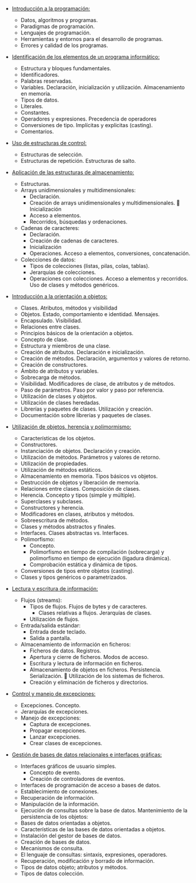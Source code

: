 - <a href="./T1">Introducción a la programación:</a>
    - Datos, algoritmos y programas.
    - Paradigmas de programación.
    - Lenguajes de programación.
    - Herramientas y entornos para el desarrollo de programas.
    - Errores y calidad de los programas.

- <a href="./T2">Identificación de los elementos de un programa informático:</a>
    - Estructura y bloques fundamentales.
    - Identificadores.
    - Palabras reservadas.
    - Variables. Declaración, inicialización y utilización. Almacenamiento en memoria.
    - Tipos de datos.
    - Literales.
    - Constantes.
    - Operadores y expresiones. Precedencia de operadores
    - Conversiones de tipo. Implícitas y explicitas (casting).
    - Comentarios.

- <a href="./T3">Uso de estructuras de control:</a>
    - Estructuras de selección.
    - Estructuras de repetición. Estructuras de salto.

- <a href="./T4">Aplicación de las estructuras de almacenamiento:</a>
    - Estructuras.
    - Arrays unidimensionales y multidimensionales:
        - Declaración.
        - Creación de arrays unidimensionales y multidimensionales. 􏰀 Inicialización
        - Acceso a elementos.
        - Recorridos, búsquedas y ordenaciones.
    - Cadenas de caracteres:
        - Declaración.
        - Creación de cadenas de caracteres.
        - Inicialización
        - Operaciones. Acceso a elementos, conversiones, concatenación.    
    -  Colecciones de datos:
        - Tipos de colecciones (listas, pilas, colas, tablas).
        - Jerarquías de colecciones.
        - Operaciones con colecciones. Acceso a elementos y recorridos. Uso de clases y métodos genéricos.        

- <a href="./T1">Introducción a la orientación a objetos:</a>
    - Clases. Atributos, métodos y visibilidad
    - Objetos. Estado, comportamiento e identidad. Mensajes.
    - Encapsulado. Visibilidad.
    - Relaciones entre clases.
    - Principios básicos de la orientación a objetos.
    - Concepto de clase.
    - Estructura y miembros de una clase.
    - Creación de atributos. Declaración e inicialización.
    - Creación de métodos. Declaración, argumentos y valores de retorno.
    - Creación de constructores.
    - Ámbito de atributos y variables.
    - Sobrecarga de métodos.
    - Visibilidad. Modificadores de clase, de atributos y de métodos.
    - Paso de parámetros. Paso por valor y paso por referencia.
    - Utilización de clases y objetos.
    - Utilización de clases heredadas.
    - Librerías y paquetes de clases. Utilización y creación.
    - Documentación sobre librerías y paquetes de clases.

- <a href="./T1">Utilización de objetos, herencia y polimormismo:</a>
    - Características de los objetos.
    - Constructores.
    - Instanciación de objetos. Declaración y creación.
    - Utilización de métodos. Parámetros y valores de retorno.
    - Utilización de propiedades.
    - Utilización de métodos estáticos.
    - Almacenamiento en memoria. Tipos básicos vs objetos.
    - Destrucción de objetos y liberación de memoria.
    - Relaciones entre clases. Composición de clases.
    - Herencia. Concepto y tipos (simple y múltiple).
    - Superclases y subclases.
    - Constructores y herencia.
    - Modificadores en clases, atributos y métodos.
    - Sobreescritura de métodos.
    - Clases y métodos abstractos y finales.
    - Interfaces. Clases abstractas vs. Interfaces.
    - Polimorfismo:
        - Concepto.
        - Polimorfismo en tiempo de compilación (sobrecarga) y polimorfismo en tiempo de ejecución (ligadura dinámica).
        - Comprobación estática y dinámica de tipos.
    - Conversiones de tipos entre objetos (casting).
    - Clases y tipos genéricos o parametrizados.

- <a href="./T5">Lectura y escritura de información:</a>
    - Flujos (streams):
        - Tipos de flujos. Flujos de bytes y de caracteres.
            - Clases relativas a flujos. Jerarquías de clases.
        - Utilización de flujos.
    - Entrada/salida estándar:
        - Entrada desde teclado.
        - Salida a pantalla.
    - Almacenamiento de información en ficheros:
        - Ficheros de datos. Registros.
        - Apertura y cierre de ficheros. Modos de acceso.
        - Escritura y lectura de información en ficheros.
        - Almacenamiento de objetos en ficheros. Persistencia. Serialización. 􏰀 Utilización de los sistemas de ficheros.
        - Creación y eliminación de ficheros y directorios.

- <a href="./T1">Control y manejo de excepciones:</a>
    - Excepciones. Concepto.
    - Jerarquías de excepciones.
    - Manejo de excepciones:
        - Captura de excepciones.
        - Propagar excepciones.
        - Lanzar excepciones.
        - Crear clases de excepciones.

- <a href="./T1">Gestión de bases de datos relacionales e interfaces gráficas:</a>
    - Interfaces gráficos de usuario simples. 
        - Concepto de evento.
        - Creación de controladores de eventos.
    - Interfaces de programación de acceso a bases de datos.
    - Establecimiento de conexiones.
    - Recuperación de información.
    - Manipulación de la información.
    - Ejecución de consultas sobre la base de datos. Mantenimiento de la persistencia de los objetos:
    - Bases de datos orientadas a objetos.
    - Características de las bases de datos orientadas a objetos.
    - Instalación del gestor de bases de datos.
    - Creación de bases de datos.
    - Mecanismos de consulta.
    - El lenguaje de consultas: sintaxis, expresiones, operadores.
    - Recuperación, modificación y borrado de información.
    - Tipos de datos objeto; atributos y métodos.
    - Tipos de datos colección.